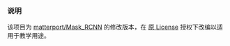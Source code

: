 
### 说明

该项目为 [matterport/Mask_RCNN](https://github.com/matterport/Mask_RCNN) 的修改版本，在 [原 License](https://github.com/matterport/Mask_RCNN/blob/master/LICENSE) 授权下改编以适用于教学用途。
